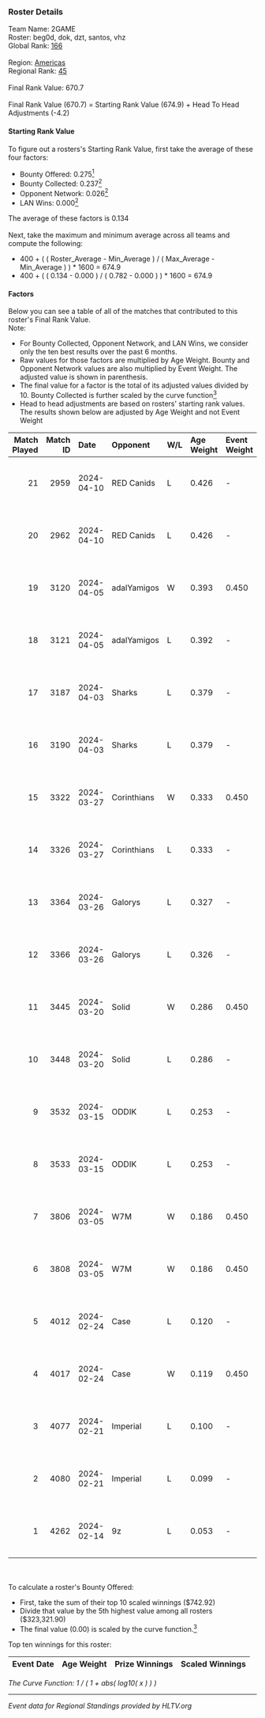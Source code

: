 ### Roster Details<br />
Team Name: 2GAME<br />
Roster: beg0d, dok, dzt, santos, vhz<br />
Global Rank: [166](../standings_global.md)<br />
<br />
Region: [Americas]( ../standings_americas.md)<br />
Regional Rank: [45]( ../standings_americas.md)<br />
<br />
Final Rank Value:  670.7<br />
<br />
Final Rank Value (670.7) = Starting Rank Value (674.9) + Head To Head Adjustments (-4.2)<br />

#### Starting Rank Value<br />
To figure out a rosters's Starting Rank Value, first take the average of these four factors:<br />
- Bounty Offered: 0.275[<sup>1</sup>](#table2)
- Bounty Collected: 0.237[<sup>2</sup>](#table1)
- Opponent Network: 0.026[<sup>2</sup>](#table1)
- LAN Wins: 0.000[<sup>2</sup>](#table1)

The average of these factors is 0.134<br />
<br />
Next, take the maximum and minimum average across all teams and compute the following:<br />
- 400 + ( ( Roster_Average - Min_Average ) / ( Max_Average - Min_Average ) ) * 1600 = 674.9
- 400 + ( ( 0.134 - 0.000 ) / ( 0.782 - 0.000 ) ) * 1600 = 674.9


#### Factors<br />
Below you can see a table of all of the matches that contributed to this roster's Final Rank Value.<br />
Note:<br />

- For Bounty Collected, Opponent Network, and LAN Wins, we consider only the ten best results over the past 6 months.
- Raw values for those factors are multiplied by Age Weight. Bounty and Opponent Network values are also multiplied by Event Weight. The adjusted value is shown in parenthesis.
- The final value for a factor is the total of its adjusted values divided by 10. Bounty Collected is further scaled by the curve function[<sup>3</sup>](#curveFunction)
- Head to head adjustments are based on rosters' starting rank values. The results shown below are adjusted by Age Weight and not Event Weight
<span id="table1"></span><br />


| Match Played | Match ID | Date       | Opponent    | W/L | Age Weight | Event Weight | Bounty Collected | Opponent Network | LAN Wins  | H2H Adj. | Roster                       |
| -: | -: | :- | :- | :- | :- | :- | :- | :- | :- | -: | :- |
|           21 |     2959 | 2024-04-10 | RED Canids  | L   | 0.426      | -            | -                | -                | -         |    -1.16 | beg0d, dok, dzt, santos, vhz |
|           20 |     2962 | 2024-04-10 | RED Canids  | L   | 0.426      | -            | -                | -                | -         |    -1.17 | beg0d, dok, dzt, santos, vhz |
|           19 |     3120 | 2024-04-05 | adalYamigos | W   | 0.393      | 0.450        | 0.000 (0.000)    | 0.064 (0.011)    | 0 (0.000) |     5.40 | beg0d, dok, dzt, santos, vhz |
|           18 |     3121 | 2024-04-05 | adalYamigos | L   | 0.392      | -            | -                | -                | -         |    -7.12 | beg0d, dok, dzt, santos, vhz |
|           17 |     3187 | 2024-04-03 | Sharks      | L   | 0.379      | -            | -                | -                | -         |    -1.85 | beg0d, dok, dzt, santos, vhz |
|           16 |     3190 | 2024-04-03 | Sharks      | L   | 0.379      | -            | -                | -                | -         |    -1.89 | beg0d, dok, dzt, santos, vhz |
|           15 |     3322 | 2024-03-27 | Corinthians | W   | 0.333      | 0.450        | 0.000 (0.000)    | 0.047 (0.007)    | 0 (0.000) |     3.00 | beg0d, dok, dzt, santos, vhz |
|           14 |     3326 | 2024-03-27 | Corinthians | L   | 0.333      | -            | -                | -                | -         |    -7.62 | beg0d, dok, dzt, santos, vhz |
|           13 |     3364 | 2024-03-26 | Galorys     | L   | 0.327      | -            | -                | -                | -         |    -2.39 | beg0d, dok, dzt, santos, vhz |
|           12 |     3366 | 2024-03-26 | Galorys     | L   | 0.326      | -            | -                | -                | -         |    -2.44 | beg0d, dok, dzt, santos, vhz |
|           11 |     3445 | 2024-03-20 | Solid       | W   | 0.286      | 0.450        | 0.025 (0.003)    | 0.836 (0.108)    | 0 (0.000) |     6.99 | beg0d, dok, dzt, santos, vhz |
|           10 |     3448 | 2024-03-20 | Solid       | L   | 0.286      | -            | -                | -                | -         |    -2.03 | beg0d, dok, dzt, santos, vhz |
|            9 |     3532 | 2024-03-15 | ODDIK       | L   | 0.253      | -            | -                | -                | -         |    -1.20 | beg0d, dok, dzt, santos, vhz |
|            8 |     3533 | 2024-03-15 | ODDIK       | L   | 0.253      | -            | -                | -                | -         |    -1.21 | beg0d, dok, dzt, santos, vhz |
|            7 |     3806 | 2024-03-05 | W7M         | W   | 0.186      | 0.450        | 0.007 (0.001)    | 0.538 (0.045)    | 0 (0.000) |     4.16 | beg0d, dok, dzt, santos, vhz |
|            6 |     3808 | 2024-03-05 | W7M         | W   | 0.186      | 0.450        | 0.007 (0.001)    | 0.538 (0.045)    | 0 (0.000) |     4.21 | beg0d, dok, dzt, santos, vhz |
|            5 |     4012 | 2024-02-24 | Case        | L   | 0.120      | -            | -                | -                | -         |    -0.71 | beg0d, dok, dzt, santos, vhz |
|            4 |     4017 | 2024-02-24 | Case        | W   | 0.119      | 0.450        | 0.029 (0.002)    | 0.806 (0.043)    | 0 (0.000) |     3.07 | beg0d, dok, dzt, santos, vhz |
|            3 |     4077 | 2024-02-21 | Imperial    | L   | 0.100      | -            | -                | -                | -         |    -0.11 | beg0d, dok, dzt, santos, vhz |
|            2 |     4080 | 2024-02-21 | Imperial    | L   | 0.099      | -            | -                | -                | -         |    -0.11 | beg0d, dok, dzt, santos, vhz |
|            1 |     4262 | 2024-02-14 | 9z          | L   | 0.053      | -            | -                | -                | -         |    -0.01 | beg0d, dok, dzt, santos, vhz |

<br />
<span id="table2"></span><br />
To calculate a roster's Bounty Offered:<br />

- First, take the sum of their top 10 scaled winnings ($742.92)
- Divide that value by the 5th highest value among all rosters ($323,321.90)
- The final value (0.00) is scaled by the curve function.[<sup>3</sup>](#curveFunction)

Top ten winnings for this roster:<br />

| Event Date | Age Weight | Prize Winnings | Scaled Winnings |
| :- | -: | :- | :- |


<span id="curveFunction"></span>_The Curve Function: 1 / ( 1 + abs( log10( x ) ) )_<br />

---
_Event data for Regional Standings provided by HLTV.org_<br />
